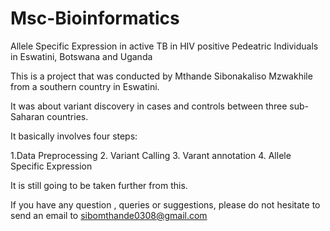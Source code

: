 # Msc-Bioinformatics
Allele Specific Expression in active TB in HIV positive Pedeatric Individuals in Eswatini, Botswana and Uganda

This is a project that was conducted by Mthande Sibonakaliso Mzwakhile from a southern country in Eswatini.

It was about variant discovery in cases and controls between three sub-Saharan countries.

It basically involves four steps:

1.Data Preprocessing
2. Variant Calling 
3. Varant annotation
4. Allele Specific Expression

It is still going to be taken further from this.

If you have any question , queries or suggestions, please do not hesitate to send an email to sibomthande0308@gmail.com
